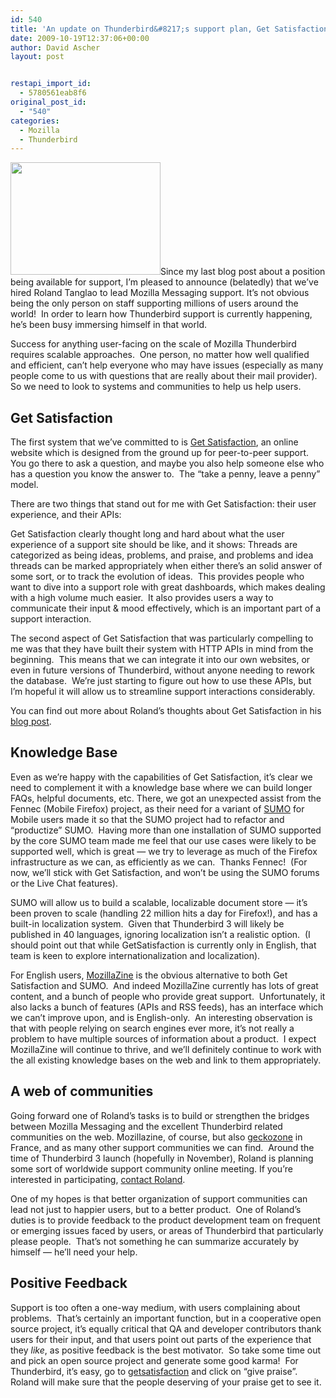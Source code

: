 ```yaml
---
id: 540
title: 'An update on Thunderbird&#8217;s support plan, Get Satisfaction and SUMO'
date: 2009-10-19T12:37:06+00:00
author: David Ascher
layout: post


restapi_import_id:
  - 5780561eab8f6
original_post_id:
  - "540"
categories:
  - Mozilla
  - Thunderbird
---
```

[<img class="alignright" title="Avanti Marque (by drdad on Flickr)" src="http://farm4.static.flickr.com/3423/3945259239_931c37e078_m.jpg" alt="" width="240" height="180" />](http://www.flickr.com/photos/jonkleinman/3945259239)Since my last blog post about a position being available for support, I&#8217;m pleased to announce (belatedly) that we&#8217;ve hired Roland Tanglao to lead Mozilla Messaging support. It&#8217;s not obvious being the only person on staff supporting millions of users around the world!  In order to learn how Thunderbird support is currently happening, he&#8217;s been busy immersing himself in that world.

Success for anything user-facing on the scale of Mozilla Thunderbird requires scalable approaches.  One person, no matter how well qualified and efficient, can&#8217;t help everyone who may have issues (especially as many people come to us with questions that are really about their mail provider).  So we need to look to systems and communities to help us help users.

## Get Satisfaction

The first system that we&#8217;ve committed to is [Get Satisfaction](http://getsatisfaction.com/mozilla_messaging/), an online website which is designed from the ground up for peer-to-peer support.  You go there to ask a question, and maybe you also help someone else who has a question you know the answer to.  The &#8220;take a penny, leave a penny&#8221; model.

There are two things that stand out for me with Get Satisfaction: their user experience, and their APIs:

Get Satisfaction clearly thought long and hard about what the user experience of a support site should be like, and it shows: Threads are categorized as being ideas, problems, and praise, and problems and idea threads can be marked appropriately when either there&#8217;s an solid answer of some sort, or to track the evolution of ideas.  This provides people who want to dive into a support role with great dashboards, which makes dealing with a high volume much easier.  It also provides users a way to communicate their input & mood effectively, which is an important part of a support interaction.

The second aspect of Get Satisfaction that was particularly compelling to me was that they have built their system with HTTP APIs in mind from the beginning.  This means that we can integrate it into our own websites, or even in future versions of Thunderbird, without anyone needing to rework the database.  We&#8217;re just starting to figure out how to use these APIs, but I&#8217;m hopeful it will allow us to streamline support interactions considerably.

You can find out more about Roland&#8217;s thoughts about Get Satisfaction in his [blog post](http://blogs.mozillamessaging.com/roland/2009/09/30/get-satisfaction-25-months-in/).

## Knowledge Base

Even as we&#8217;re happy with the capabilities of Get Satisfaction, it&#8217;s clear we need to complement it with a knowledge base where we can build longer FAQs, helpful documents, etc. There, we got an unexpected assist from the Fennec (Mobile Firefox) project, as their need for a variant of [SUMO](http://support.mozilla.com/en-US/kb/) for Mobile users made it so that the SUMO project had to refactor and &#8220;productize&#8221; SUMO.  Having more than one installation of SUMO supported by the core SUMO team made me feel that our use cases were likely to be supported well, which is great &#8212; we try to leverage as much of the Firefox infrastructure as we can, as efficiently as we can.  Thanks Fennec!  (For now, we&#8217;ll stick with Get Satisfaction, and won&#8217;t be using the SUMO forums or the Live Chat features).

SUMO will allow us to build a scalable, localizable document store &#8212; it&#8217;s been proven to scale (handling 22 million hits a day for Firefox!), and has a built-in localization system.  Given that Thunderbird 3 will likely be published in 40 languages, ignoring localization isn&#8217;t a realistic option.  (I should point out that while GetSatisfaction is currently only in English, that team is keen to explore internationalization and localization).

For English users, [MozillaZine](http://forums.mozillazine.org/) is the obvious alternative to both Get Satisfaction and SUMO.  And indeed MozillaZine currently has lots of great content, and a bunch of people who provide great support.  Unfortunately, it also lacks a bunch of features (APIs and RSS feeds), has an interface which we can&#8217;t improve upon, and is English-only.  An interesting observation is that with people relying on search engines ever more, it&#8217;s not really a problem to have multiple sources of information about a product.  I expect MozillaZine will continue to thrive, and we&#8217;ll definitely continue to work with the all existing knowledge bases on the web and link to them appropriately.

## A web of communities

Going forward one of Roland&#8217;s tasks is to build or strengthen the bridges between Mozilla Messaging and the excellent Thunderbird related communities on the web. Mozillazine, of course, but also [geckozone](http://www.geckozone.org/) in France, and as many other support communities we can find.  Around the time of Thunderbird 3 launch (hopefully in November), Roland is planning some sort of worldwide support community online meeting. If you&#8217;re interested in participating, [contact Roland](http://blogs.mozillamessaging.com/roland/).

One of my hopes is that better organization of support communities can lead not just to happier users, but to a better product.  One of Roland&#8217;s duties is to provide feedback to the product development team on frequent or emerging issues faced by users, or areas of Thunderbird that particularly please people.  That&#8217;s not something he can summarize accurately by himself &#8212; he&#8217;ll need your help.

## Positive Feedback

Support is too often a one-way medium, with users complaining about problems.  That&#8217;s certainly an important function, but in a cooperative open source project, it&#8217;s equally critical that QA and developer contributors thank users for their input, and that users point out parts of the experience that they _like_, as positive feedback is the best motivator.  So take some time out and pick an open source project and generate some good karma!  For Thunderbird, it&#8217;s easy, go to [getsatisfaction](http://getsatisfaction.com/mozilla_messaging/) and click on &#8220;give praise&#8221;.  Roland will make sure that the people deserving of your praise get to see it.